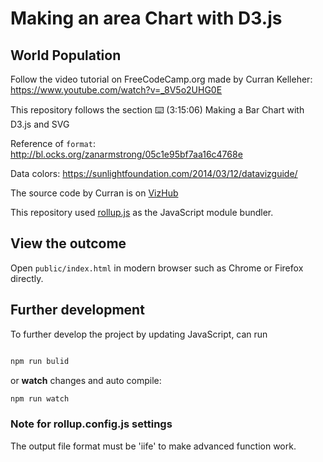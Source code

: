 # Making an area Chart with D3.js
## World Population
Follow the video tutorial on FreeCodeCamp.org made by Curran Kelleher: https://www.youtube.com/watch?v=_8V5o2UHG0E

This repository follows the section ⌨️ (3:15:06) Making a Bar Chart with D3.js and SVG

Reference of `format`: http://bl.ocks.org/zanarmstrong/05c1e95bf7aa16c4768e


Data colors: https://sunlightfoundation.com/2014/03/12/datavizguide/

The source code by Curran is on [VizHub](https://vizhub.com/curran/326730c80fc54969ae501fb58c8cb94b?edit=files&file=data.csv&mode=mini)

This repository used [rollup.js](https://rollupjs.org/) as the JavaScript module bundler. 

## View the outcome
Open `public/index.html` in modern browser such as Chrome or Firefox directly. 

## Further development
To further develop the project by updating JavaScript, can run

```javascript

npm run bulid

```

or **watch** changes and auto compile:
```javascript
npm run watch
```

### Note for rollup.config.js settings
The output file format must be 'iife' to make advanced function work. 